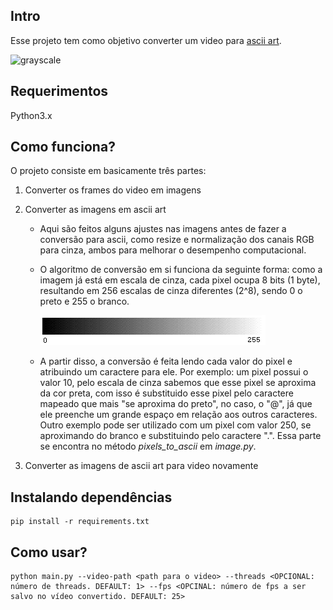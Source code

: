 ## Intro

Esse projeto tem como objetivo converter um video para [ascii art](https://en.wikipedia.org/wiki/ASCII_art).

![grayscale](ascii.gif)

## Requerimentos
Python3.x

## Como funciona?

O projeto consiste em basicamente três partes:

1. Converter os frames do video em imagens
2. Converter as imagens em ascii art
    - Aqui são feitos alguns ajustes nas imagens antes de fazer a conversão para ascii, 
    como resize e normalização dos canais RGB para cinza, ambos para melhorar o desempenho computacional.
    - O algoritmo de conversão em si funciona da seguinte forma: como a imagem já está em escala de cinza, cada pixel
    ocupa 8 bits (1 byte), resultando em 256 escalas de cinza diferentes (2^8), sendo 0 o preto e 255 o branco.
    
         ![grayscale](grayscale.png)
    - A partir disso, a conversão é feita lendo cada valor do pixel e atribuindo um caractere para ele. Por exemplo:
    um pixel possui o valor 10, pelo escala de cinza sabemos que esse pixel se aproxima da cor preta,
    com isso é substituido esse pixel pelo caractere mapeado que mais "se aproxima do preto", no caso, o "@", já
    que ele preenche um grande espaço em relação aos outros caracteres. Outro exemplo pode ser utilizado com 
    um pixel com valor 250, se aproximando do branco e substituindo pelo caractere ".". Essa parte se encontra no método
    *pixels_to_ascii* em *image.py*.
    
3. Converter as imagens de ascii art para video novamente


## Instalando dependências
```
pip install -r requirements.txt
```

## Como usar?

```
python main.py --video-path <path para o video> --threads <OPCIONAL: número de threads. DEFAULT: 1> --fps <OPCINAL: número de fps a ser salvo no vídeo convertido. DEFAULT: 25>
```

